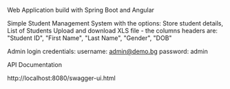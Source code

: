 Web Application build with Spring Boot and Angular

Simple Student Management System with the options:
Store student details,
List of Students
Upload and download XLS file - the columns headers are: "Student ID",	"First Name",	"Last Name",	"Gender", "DOB"

Admin login credentials:
username: admin@demo.bg
password: admin

API Documentation

http://localhost:8080/swagger-ui.html


